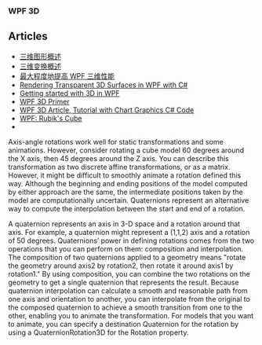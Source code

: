### WPF 3D

## Articles
- [三维图形概述](https://msdn.microsoft.com/zh-cn/library/ms747437%28v=vs.110%29.aspx?f=255&MSPPError=-2147217396)
- [三维变换概述](https://msdn.microsoft.com/zh-cn/library/ms753347(v=vs.110).aspx)
- [最大程度地提高 WPF 三维性能](https://msdn.microsoft.com/zh-cn/library/bb613553(v=vs.110).aspx)
- [Rendering Transparent 3D Surfaces in WPF with C#](http://xoax.net/blog/rendering-transparent-3d-surfaces-in-wpf-with-c/)
- [Getting started with 3D in WPF](http://www.barth-dev.de/getting-started-3d-wpf/)
- [WPF 3D Primer](https://www.codeproject.com/Articles/23332/WPF-3D-Primer)
- [WPF 3D Article, Tutorial with Chart Graphics C# Code](http://www.ucancode.net/WPF-3D-Article-Tutorial-with-Chart-Graphics-CSharp-Code.htm)
- [WPF: Rubik's Cube](https://www.codeproject.com/Articles/322872/WPF-Rubiks-Cube)
- 
    
Axis-angle rotations work well for static transformations and some animations. However, consider rotating a cube model 60 degrees around the X axis, then 45 degrees around the Z axis. You can describe this transformation as two discrete affine transformations, or as a matrix. However, it might be difficult to smoothly animate a rotation defined this way. Although the beginning and ending positions of the model computed by either approach are the same, the intermediate positions taken by the model are computationally uncertain. Quaternions represent an alternative way to compute the interpolation between the start and end of a rotation.

A quaternion represents an axis in 3-D space and a rotation around that axis. For example, a quaternion might represent a (1,1,2) axis and a rotation of 50 degrees. Quaternions’ power in defining rotations comes from the two operations that you can perform on them: composition and interpolation. The composition of two quaternions applied to a geometry means "rotate the geometry around axis2 by rotation2, then rotate it around axis1 by rotation1." By using composition, you can combine the two rotations on the geometry to get a single quaternion that represents the result. Because quaternion interpolation can calculate a smooth and reasonable path from one axis and orientation to another, you can interpolate from the original to the composed quaternion to achieve a smooth transition from one to the other, enabling you to animate the transformation. For models that you want to animate, you can specify a destination Quaternion for the rotation by using a QuaternionRotation3D for the Rotation property.